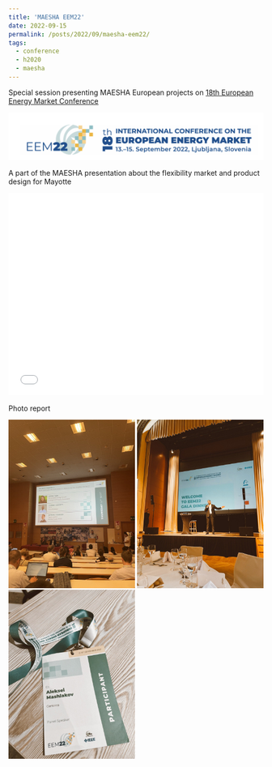 ```yaml
---
title: 'MAESHA EEM22'
date: 2022-09-15
permalink: /posts/2022/09/maesha-eem22/
tags:
  - conference
  - h2020
  - maesha
---
```


Special session presenting MAESHA European projects on [18th European Energy Market Conference](https://www.eem22.eu/special-sessions/maesha/)

![EEM22](/images/maesha/photo_eem22_4.png)

A part of the MAESHA presentation about the flexibility market and product design for Mayotte

<iframe src="/files/conferences/eem22.pdf" width="100%" height="400" frameborder="no" border="0" marginwidth="0" marginheight="0"></iframe>


Photo report

<p float="left">
  <img src="/images/maesha/photo_eem22_1.jpeg" width="250" />
  <img src="/images/maesha/photo_eem22_2.jpeg" width="250" /> 
  <img src="/images/maesha/photo_eem22_3.jpeg" width="250" />
</p>
